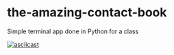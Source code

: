 # the-amazing-contact-book

Simple terminal app done in Python for a class

[![asciicast](https://asciinema.org/a/rby3z3OnJH7uku2q4fhFMo4Ki.svg)](https://asciinema.org/a/rby3z3OnJH7uku2q4fhFMo4Ki?t=00:05)
